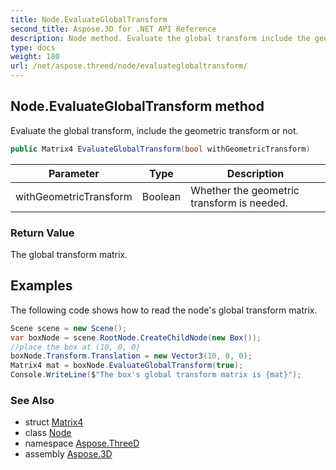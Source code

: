 ```yaml
---
title: Node.EvaluateGlobalTransform
second_title: Aspose.3D for .NET API Reference
description: Node method. Evaluate the global transform include the geometric transform or not
type: docs
weight: 180
url: /net/aspose.threed/node/evaluateglobaltransform/
---
```

## Node.EvaluateGlobalTransform method

Evaluate the global transform, include the geometric transform or not.

```csharp
public Matrix4 EvaluateGlobalTransform(bool withGeometricTransform)
```

| Parameter | Type | Description |
| --- | --- | --- |
| withGeometricTransform | Boolean | Whether the geometric transform is needed. |

### Return Value

The global transform matrix.

## Examples

The following code shows how to read the node's global transform matrix.

```csharp
Scene scene = new Scene();
var boxNode = scene.RootNode.CreateChildNode(new Box());
//place the box at (10, 0, 0)
boxNode.Transform.Translation = new Vector3(10, 0, 0);
Matrix4 mat = boxNode.EvaluateGlobalTransform(true);
Console.WriteLine($"The box's global transform matrix is {mat}");
```

### See Also

* struct [Matrix4](../../../aspose.threed.utilities/matrix4/)
* class [Node](../)
* namespace [Aspose.ThreeD](../../node/)
* assembly [Aspose.3D](../../../)


